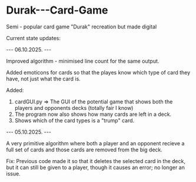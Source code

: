 # Durak---Card-Game
Semi - popular card game "Durak" recreation but made digital

Current state updates:

--- 06.10.2025. ---

Improved algorithm - minimised line count for the same output.

Added emoticons for cards so that the playes know which type of card they have, not just what the card is.

Added: 
1. cardGUI.py => The GUI of the potential game that shows both the players and opponents decks (totally fair I know)
2. The program now also shows how many cards are left in a deck.
3. Shows which of the card types is a "trump" card.


--- 05.10.2025. ---

A very primitive algorithm where both a player and an opponent recieve a full set of cards and those cards are removed from the big deck.

Fix: Previous code made it so that it deletes the selected card in the deck, but it can still be given to a player, though it causes an error; no longer an issue.
